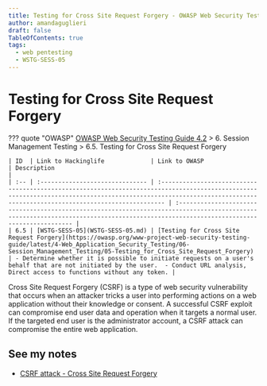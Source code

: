 ```yaml
---
title: Testing for Cross Site Request Forgery - OWASP Web Security Testing Guide 
author: amandaguglieri
draft: false
TableOfContents: true
tags:
  - web pentesting
  - WSTG-SESS-05
---
```

# Testing for Cross Site Request Forgery

??? quote "OWASP"
	[OWASP Web Security Testing Guide 4.2](index.md) > 6. Session Management Testing > 6.5. Testing for Cross Site Request Forgery

	| ID  | Link to Hackinglife             | Link to OWASP                                                                                                                                                                                                        | Description                                                                                                                                                                           |
	| :-- | :------------------------------ | :------------------------------------------------------------------------------------------------------------------------------------------------------------------------------------------------------------------- | :------------------------------------------------------------------------------------------------------------------------------------------------------------------------------------ |
	| 6.5 | [WSTG-SESS-05](WSTG-SESS-05.md) | [Testing for Cross Site Request Forgery](https://owasp.org/www-project-web-security-testing-guide/latest/4-Web_Application_Security_Testing/06-Session_Management_Testing/05-Testing_for_Cross_Site_Request_Forgery) | - Determine whether it is possible to initiate requests on a user's behalf that are not initiated by the user.  - Conduct URL analysis, Direct access to functions without any token. |

Cross Site Request Forgery (CSRF) is a type of web security vulnerability that occurs when an attacker tricks a user into performing actions on a web application without their knowledge or consent. A successful CSRF exploit can compromise end user data and operation when it targets a normal user. If the targeted end user is the administrator account, a CSRF attack can compromise the entire web application.

## See my notes

- [CSRF attack - Cross Site Request Forgery](../webexploitation/cross-site-request-forgery-csrf.md)
